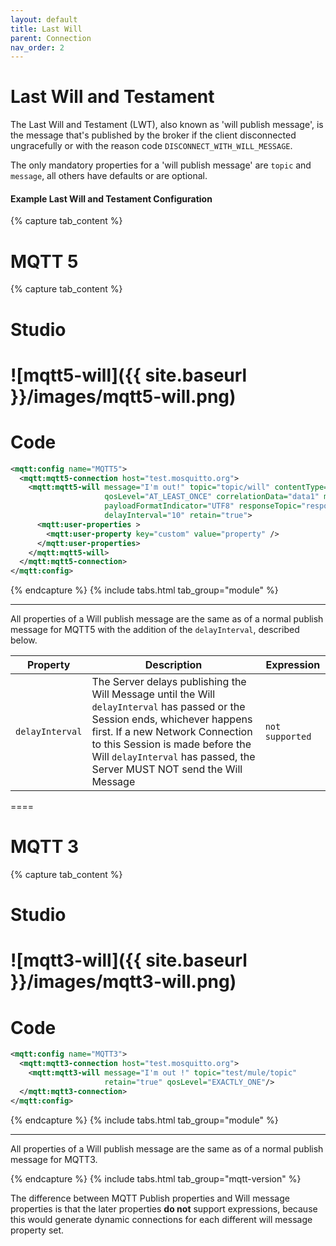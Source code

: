 ```yaml
---
layout: default
title: Last Will
parent: Connection
nav_order: 2
---
```


# Last Will and Testament

The Last Will and Testament (LWT), also known as 'will publish message', is the message that's published by the broker if the client disconnected ungracefully or with the reason code `DISCONNECT_WITH_WILL_MESSAGE`.

The only mandatory properties for a 'will publish message' are `topic` and `message`, all others have defaults or are optional.

#### Example Last Will and Testament Configuration
{% capture tab_content %}

MQTT 5
===

  {% capture tab_content %}
  
  Studio
  ===
![mqtt5-will]({{ site.baseurl }}/images/mqtt5-will.png)
  ====

  Code
  ===

```xml
<mqtt:config name="MQTT5">
  <mqtt:mqtt5-connection host="test.mosquitto.org">
    <mqtt:mqtt5-will message="I'm out!" topic="topic/will" contentType="text/plain" 
                     qosLevel="AT_LEAST_ONCE" correlationData="data1" messageExpiryInterval="30"
                     payloadFormatIndicator="UTF8" responseTopic="response/topic" 
                     delayInterval="10" retain="true">
      <mqtt:user-properties >
        <mqtt:user-property key="custom" value="property" />
      </mqtt:user-properties>
    </mqtt:mqtt5-will>
  </mqtt:mqtt5-connection>
</mqtt:config>
```

  {% endcapture %}
  {% include tabs.html tab_group="module" %}

---

All properties of a Will publish message are the same as of a normal publish message for MQTT5 with the 
addition of the `delayInterval`, described below.

| Property | Description | Expression |
| ----------- | ----------- | ------- |
| `delayInterval` | The Server delays publishing the Will Message until the Will `delayInterval` has passed or the Session ends, whichever happens first. If a new Network Connection to this Session is made before the Will `delayInterval` has passed, the Server MUST NOT send the Will Message | `not supported` |

====

MQTT 3
===

  {% capture tab_content %}
  
  Studio
  ===
![mqtt3-will]({{ site.baseurl }}/images/mqtt3-will.png)
  ====

  Code
  ===

```xml
<mqtt:config name="MQTT3">
  <mqtt:mqtt3-connection host="test.mosquitto.org">
    <mqtt:mqtt3-will message="I'm out !" topic="test/mule/topic" 
                     retain="true" qosLevel="EXACTLY_ONE"/>
  </mqtt:mqtt3-connection>
</mqtt:config>
```

  {% endcapture %}
  {% include tabs.html tab_group="module" %}

---

All properties of a Will publish message are the same as of a normal publish message for MQTT3.

{% endcapture %}
{% include tabs.html tab_group="mqtt-version" %}

The difference between MQTT Publish properties and Will message properties is that the later properties **do not** support expressions, because this would generate dynamic connections for each different will message property set.
